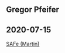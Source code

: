 ## Gregor Pfeifer

## 2020-07-15

[SAFe (Martin)](https://twitter.com/bassmanitram/status/1278719778975334402?s=20) 
